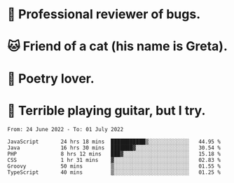 # 🐛 Professional reviewer of bugs.
# 🐱 Friend of a cat (his name is Greta).
# 📜 Poetry lover.
# 🎸 Terrible playing guitar, but I try.

<!--START_SECTION:waka-->

```text
From: 24 June 2022 - To: 01 July 2022

JavaScript       24 hrs 18 mins  ███████████▒░░░░░░░░░░░░░   44.95 %
Java             16 hrs 30 mins  ███████▓░░░░░░░░░░░░░░░░░   30.54 %
PHP              8 hrs 12 mins   ███▓░░░░░░░░░░░░░░░░░░░░░   15.18 %
CSS              1 hr 31 mins    ▓░░░░░░░░░░░░░░░░░░░░░░░░   02.83 %
Groovy           50 mins         ▒░░░░░░░░░░░░░░░░░░░░░░░░   01.55 %
TypeScript       40 mins         ▒░░░░░░░░░░░░░░░░░░░░░░░░   01.25 %
```

<!--END_SECTION:waka-->
